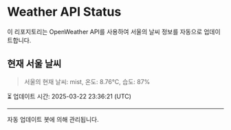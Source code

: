 
# Weather API Status

이 리포지토리는 OpenWeather API를 사용하여 서울의 날씨 정보를 자동으로 업데이트합니다.

## 현재 서울 날씨
> 서울의 현재 날씨: mist, 온도: 8.76°C, 습도: 87%

⏳ 업데이트 시간: 2025-03-22 23:36:21 (UTC)

---
자동 업데이트 봇에 의해 관리됩니다.
